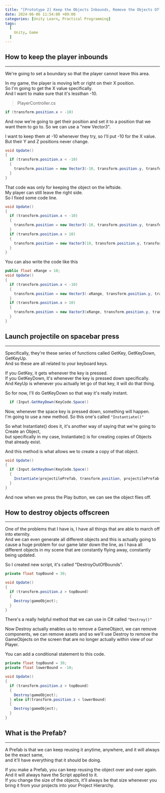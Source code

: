 ```yaml
---
title: "[Prototype 2] Keep the Objects Inbounds, Remove the Objects Offscreen, and Prefabs"
date: 2024-06-06 11:54:00 +09:00
categories: [Unity Learn, Practical Programming]
tags:
  [
    Unity, Game
  ]
---
```


How to keep the player inbounds
--------------------------------
*****

We're going to set a boundary so that the player cannot leave this area.

In my game, the player is moving left or right on their X position.    
So I'm going to get the X value specifically.   
And I want to make sure that it's lessthan -10.

> PlayerController.cs

```c#
if (transform.position.x < -10)
```

And now we're going to get their position and set it to a position that we want them to go to.
So we can use a "new Vector3".

I want to keep them at -10 whenever they try, so I'll put -10 for the X value.   
But their Y and Z positions never change.

```c#
void Update() 
{
  if (transform.position.x < -10) 
  {
    transform.position = new Vector3(-10, transform.position.y, transform.position.z);
  }
}
```

That code was only for keeping the object on the leftside.   
My player can still leave the right side.   
So I fixed some code line.   

```c#
void Update() 
{
  if (transform.position.x < -10) 
  {
    transform.position = new Vector3(-10, transform.position.y, transform.position.z);
  }
  if (transform.position.x > 10)
  {
    transform.position = new Vactor3(10, transform.position.y, transform.position.z);
  }
}
```

You can also write the code like this

```c#
public float xRange = 10;
void Update() 
{
  if (transform.position.x < -10) 
  {
    transform.position = new Vector3(-xRange, transform.position.y, transform.position.z);
  }
  if (transform.position.x > 10)
  {
    transform.position = new Vactor3(xRange, transform.position.y, transform.position.z);
  }
}
```

Launch projectile on spacebar press
------------------------------------
*****

Specifically, they're these series of functions called GetKey, GetKeyDown, GetKeyUp.   
And so these are all related to your keyboard keys.

If you GetKey, it gets whenever the key is pressed.   
If you GetKeyDown, it's whenever the key is pressed down specifically.   
And KeyUp is whenever you actually let go of that key, it will do that thing.   

So for now, I'll do GetKeyDown so that way it's really instant.

```c#
  if (Input.GetKeyDown(KeyCode.Space))
```

Now, whenever the space key is pressed down, something will happen.   
I'm going to use a new method. So this one's called ```"Instantiate()"```

So what Instantiate() does it,  it's another way of saying that we're going to Create an Object,   
but specifically in my case, Instantiate() is for creating copies of Objects that already exist.   

And this method is what allows we to create a copy of that object.

```c#
void Update() 
{
  if (Input.GetKeyDown(KeyCode.Space))
  {
    Instantiate(projectilePrefab, transform.position, projectilePrefab.transform.rotation);
  }
}
```
And now when we press the Play button, we can see the object flies off.


How to destroy objects offscreen
---------------------------------
*****

One of the problems that I have is, I have all things that are able to march off into eternity.    
And we can even generate all different objects and this is actually going to cause a huge problem for our game later down the line, as I hava all different objects in my scene that are constantly flying away, constantly being updated.

So I created new script, it's called "DestroyOutOfBounds".

```c#
private float topBound = 30;

void Update() 
{
  if (transform.position.z > topBound)
  {
    Destroy(gameObject);
  }
}
```
There's a really helpful method that we can use in C# called ```"Destroy()"```

Now Destroy actually enables us to remove a GameObject, we can remove components, we can remove assets and so we'll use Destroy to remove the GameObjects on the screen that are no longer actually within view of our Player.

You can add a conditional statement to this code.
```c#
private float topBound = 30;
private float lowerBound = -10;

void Update() 
{
  if (transform.position.z > topBound)
  {
    Destroy(gameObject);
  } else if(transform.position.z < lowerBound)
  {
    Destroy(gameObject);
  }
}
```

What is the Prefab?
--------------------
*****

A Prefab is that we can keep reusing it anytime, anywhere, and it will always be the exact same,    
and it'll have everything that it should be doing.

If you make a Prefab, you can keep reusing the object over and over again.    
And it will always have the Script applied to it.    
If you change the size of the objects, it'll always be that size whenever you bring it from your projects into your Project Hierarchy.